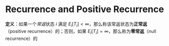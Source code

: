 # Recurrence and Positive Recurrence

**定义**：如果一个*常返*状态 $i$ 满足 $E_i[T_i] < \infty$，那么称该常返状态为**正常返**（positive recurrence）的；否则，如果 $E_i[T_i] = \infty$，那么称为**零常返**（null recurrence）的
